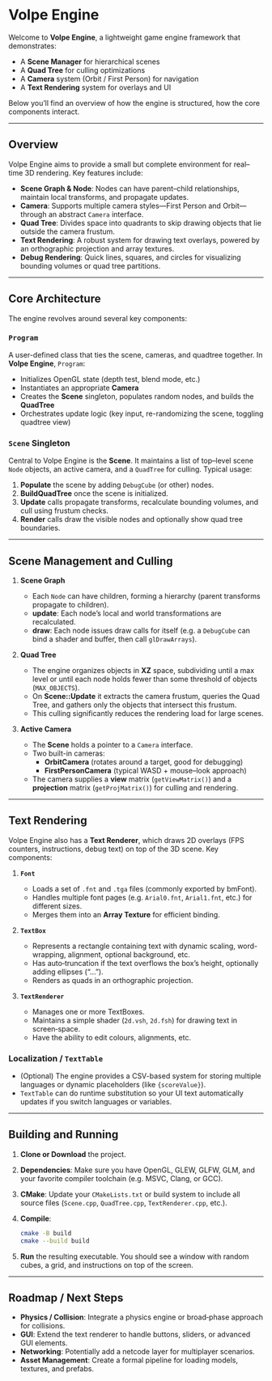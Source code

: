 
# Volpe Engine

Welcome to **Volpe Engine**, a lightweight game engine framework that demonstrates:

-   A **Scene Manager** for hierarchical scenes
-   A **Quad Tree** for culling optimizations
-   A **Camera** system (Orbit / First Person) for navigation
-   A **Text Rendering** system for overlays and UI

Below you’ll find an overview of how the engine is structured, how the core components interact.

----------
## Overview

Volpe Engine aims to provide a small but complete environment for real–time 3D rendering. Key features include:

-   **Scene Graph & Node**: Nodes can have parent–child relationships, maintain local transforms, and propagate updates.
-   **Camera**: Supports multiple camera styles—First Person and Orbit—through an abstract `Camera` interface.
-   **Quad Tree**: Divides space into quadrants to skip drawing objects that lie outside the camera frustum.
-   **Text Rendering**: A robust system for drawing text overlays, powered by an orthographic projection and array textures.
-   **Debug Rendering**: Quick lines, squares, and circles for visualizing bounding volumes or quad tree partitions.

----------

## Core Architecture

The engine revolves around several key components:

### **`Program`**

A user-defined class that ties the scene, cameras, and quadtree together. In **Volpe Engine**, `Program`:

-   Initializes OpenGL state (depth test, blend mode, etc.)
-   Instantiates an appropriate **Camera**
-   Creates the **Scene** singleton, populates random nodes, and builds the **QuadTree**
-   Orchestrates update logic (key input, re-randomizing the scene, toggling quadtree view)

### **`Scene` Singleton**

Central to Volpe Engine is the **Scene**. It maintains a list of top–level scene `Node` objects, an active camera, and a `QuadTree` for culling. Typical usage:

1.  **Populate** the scene by adding `DebugCube` (or other) nodes.
2.  **BuildQuadTree** once the scene is initialized.
3.  **Update** calls propagate transforms, recalculate bounding volumes, and cull using frustum checks.
4.  **Render** calls draw the visible nodes and optionally show quad tree boundaries.

----------

## Scene Management and Culling

1.  **Scene Graph**
    
    -   Each `Node` can have children, forming a hierarchy (parent transforms propagate to children).
    -   **update**: Each node’s local and world transformations are recalculated.
    -   **draw**: Each node issues draw calls for itself (e.g. a `DebugCube` can bind a shader and buffer, then call `glDrawArrays`).
2.  **Quad Tree**
    
    -   The engine organizes objects in **XZ** space, subdividing until a max level or until each node holds fewer than some threshold of objects (`MAX_OBJECTS`).
    -   On **Scene::Update** it extracts the camera frustum, queries the Quad Tree, and gathers only the objects that intersect this frustum.
    -   This culling significantly reduces the rendering load for large scenes.
3.  **Active Camera**
    
    -   The **Scene** holds a pointer to a `Camera` interface.
    -   Two built-in cameras:
        -   **OrbitCamera** (rotates around a target, good for debugging)
        -   **FirstPersonCamera** (typical WASD + mouse–look approach)
    -   The camera supplies a **view** matrix (`getViewMatrix()`) and a **projection** matrix (`getProjMatrix()`) for culling and rendering.

----------

## Text Rendering

Volpe Engine also has a **Text Renderer**, which draws 2D overlays (FPS counters, instructions, debug text) on top of the 3D scene. Key components:

1.  **`Font`**
    
    -   Loads a set of `.fnt` and `.tga` files (commonly exported by bmFont).
    -   Handles multiple font pages (e.g. `Arial0.fnt`, `Arial1.fnt`, etc.) for different sizes.
    -   Merges them into an **Array Texture** for efficient binding.
2.  **`TextBox`**
    
    -   Represents a rectangle containing text with dynamic scaling, word-wrapping, alignment, optional background, etc.
    -   Has auto‐truncation if the text overflows the box’s height, optionally adding ellipses (“…”).
    -   Renders as quads in an orthographic projection.
3.  **`TextRenderer`**
    
    -   Manages one or more TextBoxes.
    -   Maintains a simple shader (`2d.vsh`, `2d.fsh`) for drawing text in screen‐space.
    - Have the ability to edit colours, alignments, etc.

### Localization / `TextTable`

-   (Optional) The engine provides a CSV-based system for storing multiple languages or dynamic placeholders (like `{scoreValue}`).
-   `TextTable` can do runtime substitution so your UI text automatically updates if you switch languages or variables.

----------

## Building and Running

1.  **Clone or Download** the project.
2.  **Dependencies**: Make sure you have OpenGL, GLEW, GLFW, GLM, and your favorite compiler toolchain (e.g. MSVC, Clang, or GCC).
3.  **CMake**: Update your `CMakeLists.txt` or build system to include all source files (`Scene.cpp`, `QuadTree.cpp`, `TextRenderer.cpp`, etc.).
4.  **Compile**:
    
    ```bash
    cmake -B build
    cmake --build build
    
    ```
    
5.  **Run** the resulting executable. You should see a window with random cubes, a grid, and instructions on top of the screen.

----------

## Roadmap / Next Steps

-   **Physics / Collision**: Integrate a physics engine or broad‐phase approach for collisions.
-   **GUI**: Extend the text renderer to handle buttons, sliders, or advanced GUI elements.
-   **Networking**: Potentially add a netcode layer for multiplayer scenarios.
-   **Asset Management**: Create a formal pipeline for loading models, textures, and prefabs.

